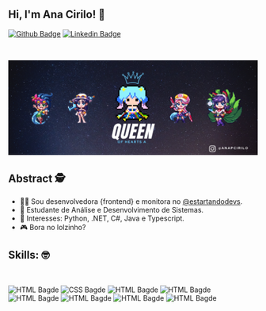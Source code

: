 ## Hi, I'm Ana Cirilo! 👋

[![Github Badge](https://img.shields.io/badge/-Github-000?style=flat-square&logo=Github&logoColor=white&link=https://github.com/fagnerpsantos)](https://github.com/rednerdoficial)
[![Linkedin Badge](https://img.shields.io/badge/-LinkedIn-blue?style=flat-square&logo=Linkedin&logoColor=white&link=https://www.linkedin.com/in/fagnerpsantos/)](https://www.linkedin.com/in/anapaulacirilo/)

<br>

![Queen](/assets/queenn.png)

## Abstract 🕵️



- 👨‍💻 Sou desenvolvedora {frontend} e monitora no [@estartandodevs](https://www.estartandodevs.com.br/).
- 🌱 Estudante de Análise e Desenvolvimento de Sistemas.
- 💙 Interesses: Python, .NET, C#, Java e Typescript. 
- 🎮 Bora no lolzinho?


## Skills: 🤓
<br>

![HTML Bagde](https://img.shields.io/badge/HTML5-E34F26?style=for-the-badge&logo=html5&logoColor=white) ![CSS Bagde](https://img.shields.io/badge/CSS3-1572B6?style=for-the-badge&logo=css3&logoColor=white) ![HTML Bagde](https://img.shields.io/badge/JavaScript-F7DF1E?style=for-the-badge&logo=javascript&logoColor=black) ![HTML Bagde](https://img.shields.io/badge/Node.js-43853D?style=for-the-badge&logo=node.js&logoColor=white) ![HTML Bagde](https://img.shields.io/badge/Sass-CC6699?style=for-the-badge&logo=sass&logoColor=white) ![HTML Bagde](https://img.shields.io/badge/React-20232A?style=for-the-badge&logo=react&logoColor=61DAFB) ![HTML Bagde](https://img.shields.io/badge/styled--components-DB7093?style=for-the-badge&logo=styled-components&logoColor=white) ![HTML Bagde](https://img.shields.io/badge/Git-F05032?style=for-the-badge&logo=git&logoColor=white) 



